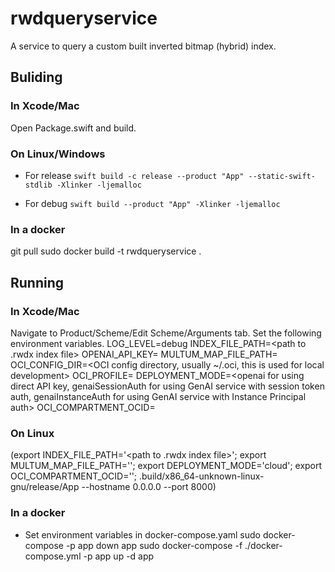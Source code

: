 # rwdqueryservice
A service to query a custom built inverted bitmap (hybrid) index.

## Buliding
### In Xcode/Mac
Open Package.swift and build.

### On Linux/Windows
- For release
`swift build -c release --product "App" --static-swift-stdlib -Xlinker -ljemalloc`

- For debug
`swift build --product "App" -Xlinker -ljemalloc`

### In a docker
git pull
sudo docker build -t rwdqueryservice .


## Running
### In Xcode/Mac

Navigate to Product/Scheme/Edit Scheme/Arguments tab. Set the following environment variables.
LOG_LEVEL=debug
INDEX_FILE_PATH=<path to .rwdx index file>
OPENAI_API_KEY=<optionally provide API key>
MULTUM_MAP_FILE_PATH=<path to multum_mapping.csv file>
OCI_CONFIG_DIR=<OCI config directory, usually ~/.oci, this is used for local development>
OCI_PROFILE=<OCI profile name>
DEPLOYMENT_MODE=<openai for using direct API key, genaiSessionAuth for using GenAI service with session token auth, genaiInstanceAuth for using GenAI service with Instance Principal auth>
OCI_COMPARTMENT_OCID=<compartment OCID for GenAI>

### On Linux
(export INDEX_FILE_PATH='<path to .rwdx index file>'; export MULTUM_MAP_FILE_PATH='<path to multum_mapping.csv file>'; export DEPLOYMENT_MODE='cloud'; export OCI_COMPARTMENT_OCID='<comparment OCID>'; .build/x86_64-unknown-linux-gnu/release/App --hostname 0.0.0.0 --port 8000)

### In a docker
- Set environment variables in docker-compose.yaml
sudo docker-compose -p app down app
sudo docker-compose -f ./docker-compose.yml -p app up -d app 
